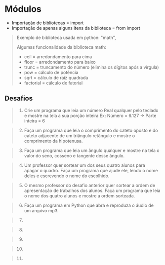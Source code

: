 # Módulos

- Importação de bibliotecas = import <nome>
- Importação de apenas alguns itens da biblioteca = from <nome> import <item>

> Exemplo de biblioteca usada em python: "math", 
> 
> Algumas funcionalidade da biblioteca math:
> - ceil = arredondamento para cima
> - floor = arredondamento para baixo
> - trunc = truncamento do número (elimina os dígitos após a vírgula)
> - pow = cálculo de potência
> - sqrt = cálculo de raiz quadrada
> - factorial = cálculo de fatorial


## Desafios

> 1. Crie um programa que leia um número Real qualquer pelo teclado e mostre na tela a sua porção inteira
> Ex: Número = 6.127 -> Parte inteira = 6

> 2. Faça um programa que leia o comprimento do cateto oposto e do cateto adjacente de um triângulo retângulo e mostre
> o comprimento da hipotenusa.

> 3. Faça um programa que leia um ângulo qualquer e mostre na tela o valor do seno, cosseno e tangente desse ângulo.

> 4. Um professor quer sortear um dos seus quatro alunos para apagar o quadro. Faça um programa que ajude ele, lendo o
> nome deles e escrevendo o nome do escolhido.

> 5. O mesmo professor do desafio anterior quer sortear a ordem de apresentação de trabalhos dos alunos. Faça um 
> programa que leia o nome dos quatro alunos e mostre a ordem sorteada.

> 6. Faça um programa em Python que abra e reproduza o áudio de um arquivo mp3.

> 7. 

> 8. 

> 9. 

> 10. 

> 11. 